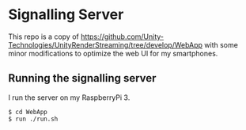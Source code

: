 # Signalling Server

This repo is a copy of https://github.com/Unity-Technologies/UnityRenderStreaming/tree/develop/WebApp with some minor modifications to optimize the web UI for my smartphones.

## Running the signalling server

I run the server on my RaspberryPi 3.

```
$ cd WebApp
$ run ./run.sh
```

 
